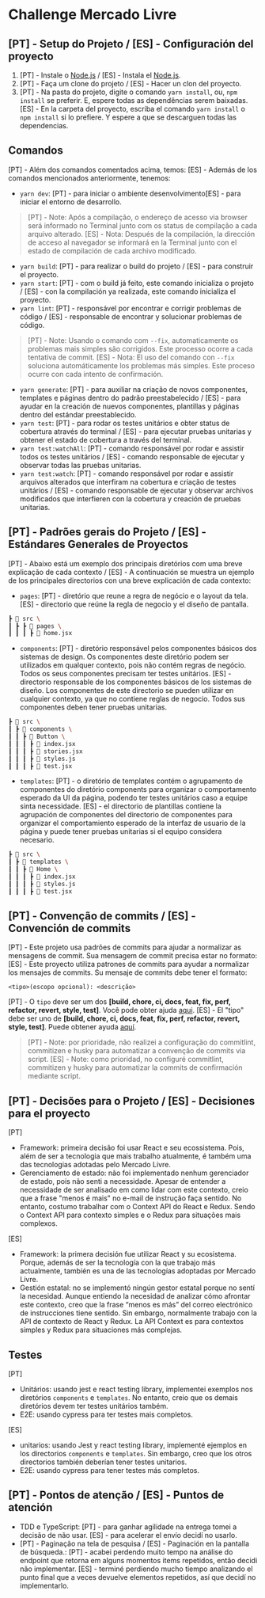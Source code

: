 # Challenge Mercado Livre

## [PT] - Setup do Projeto / [ES] - Configuración del proyecto

1. [PT] - Instale o [Node.js](https://nodejs.org/en/) / [ES] - Instala el [Node.js](https://nodejs.org/en/).
2. [PT] - Faça um clone do projeto / [ES] - Hacer un clon del proyecto.
3. [PT] - Na pasta do projeto, digite o comando `yarn install`, ou, `npm install` se preferir. E, espere todas as dependências serem baixadas.
[ES] - En la carpeta del proyecto, escriba el comando `yarn install` o `npm install` si lo prefiere. Y espere a que se descarguen todas las dependencias.

## Comandos

[PT] - Além dos comandos comentados acima, temos:
[ES] - Además de los comandos mencionados anteriormente, tenemos:

* `yarn dev`: [PT] - para iniciar o ambiente desenvolvimento[ES] - para iniciar el entorno de desarrollo.
> [PT] - Note: Após a compilação, o endereço de acesso via browser será informado no Terminal junto com os status de compilação a cada arquivo alterado.
> [ES] - Nota: Después de la compilación, la dirección de acceso al navegador se informará en la Terminal junto con el estado de compilación de cada archivo modificado.
* `yarn build`: [PT] - para realizar o build do projeto / [ES] - para construir el proyecto.
* `yarn start`: [PT] - com o build já feito, este comando inicializa o projeto / [ES] - con la compilación ya realizada, este comando inicializa el proyecto.
* `yarn lint`: [PT] - responsável por encontrar e corrigir problemas de código / [ES] - responsable de encontrar y solucionar problemas de código.
> [PT] - Note: Usando o comando com `--fix`, automaticamente os problemas mais simples são corrigidos. Este processo ocorre a cada tentativa de commit.
> [ES] - Nota: El uso del comando con `--fix` soluciona automáticamente los problemas más simples. Este proceso ocurre con cada intento de confirmación.
* `yarn generate`: [PT] - para auxiliar na criação de novos componentes, templates e páginas dentro do padrão preestabelecido / [ES] - para ayudar en la creación de nuevos componentes, plantillas y páginas dentro del estándar preestablecido.
* `yarn test`: [PT] - para rodar os testes unitários e obter status de cobertura através do terminal / [ES] - para ejecutar pruebas unitarias y obtener el estado de cobertura a través del terminal.
* `yarn test:watchAll`: [PT] - comando responsável por rodar e assistir todos os testes unitários / [ES] - comando responsable de ejecutar y observar todas las pruebas unitarias.
* `yarn test:watch`: [PT] - comando responsável por rodar e assistir arquivos alterados que interfiram na cobertura e criação de testes unitários / [ES] - comando responsable de ejecutar y observar archivos modificados que interfieren con la cobertura y creación de pruebas unitarias.

## [PT] - Padrões gerais do Projeto / [ES] - Estándares Generales de Proyectos

[PT] - Abaixo está um exemplo dos principais diretórios com uma breve explicação de cada contexto / [ES] - A continuación se muestra un ejemplo de los principales directorios con una breve explicación de cada contexto:

* `pages`: 
[PT] - diretório que reune a regra de negócio e o layout da tela.
[ES] - directorio que reúne la regla de negocio y el diseño de pantalla.

```sh
┣ 📂 src \
┃ ┣ ┣ 📂 pages \
┃ ┃ ┃ ┣ 📜 home.jsx
```

* `components`: 
[PT] - diretório responsável pelos componentes básicos dos sistemas de design. Os componentes deste diretório podem ser utilizados em qualquer contexto, pois não contém regras de negócio. Todos os seus componentes precisam ter testes unitários.
[ES] - directorio responsable de los componentes básicos de los sistemas de diseño. Los componentes de este directorio se pueden utilizar en cualquier contexto, ya que no contiene reglas de negocio. Todos sus componentes deben tener pruebas unitarias.

```sh
┣ 📂 src \
┃ ┣ 📂 components \
┃ ┃ ┣ 📂 Button \
┃ ┃ ┃ ┣ 📜 index.jsx
┃ ┃ ┃ ┣ 📜 stories.jsx
┃ ┃ ┃ ┣ 📜 styles.js
┃ ┃ ┃ ┣ 📜 test.jsx
```

* `templates`: 
[PT] - o diretório de templates contém o agrupamento de componentes do diretório components para organizar o comportamento esperado da UI da página, podendo ter testes unitários caso a equipe sinta necessidade.
[ES] - el directorio de plantillas contiene la agrupación de componentes del directorio de componentes para organizar el comportamiento esperado de la interfaz de usuario de la página y puede tener pruebas unitarias si el equipo considera necesario.

```sh
┣ 📂 src \
┃ ┣ 📂 templates \
┃ ┃ ┣ 📂 Home \
┃ ┃ ┃ ┣ 📜 index.jsx
┃ ┃ ┃ ┣ 📜 styles.js
┃ ┃ ┃ ┣ 📜 test.jsx
``` 

## [PT] - Convenção de commits / [ES] - Convención de commits

[PT] - Este projeto usa padrões de commits para ajudar a normalizar as mensagens de commit. Sua mensagem de commit precisa estar no formato:
[ES] - Este proyecto utiliza patrones de commits para ayudar a normalizar los mensajes de commits. Su mensaje de commits debe tener el formato:
```
<tipo>(escopo opcional): <descrição>
```

[PT] - O `tipo` deve ser um dos **[build, chore, ci, docs, feat, fix, perf, refactor, revert, style, test]**.
Você pode obter ajuda [aqui](https://github.com/conventional-changelog/commitlint/#what-is-commitlint).
[ES] - El "tipo" debe ser uno de **[build, chore, ci, docs, feat, fix, perf, refactor, revert, style, test]**.
Puede obtener ayuda [aquí](https://github.com/conventional-changelog/commitlint/#what-is-commitlint).

> [PT] - Note: por prioridade, não realizei a configuração do commitlint, commitizen e husky para automatizar a convenção de commits via script.
> [ES] - Note: como prioridad, no configuré commitlint, commitizen y husky para automatizar la commits de confirmación mediante script.

## [PT] - Decisões para o Projeto / [ES] - Decisiones para el proyecto

[PT]
* Framework: primeira decisão foi usar React e seu ecossistema. Pois, além de ser a tecnologia que mais trabalho atualmente, é também uma das tecnologias adotadas pelo Mercado Livre.
* Gerenciamento de estado: não foi implementado nenhum gerenciador de estado, pois não senti a necessidade. Apesar de entender a necessidade de ser analisado em como lidar com este contexto, creio que a frase "menos é mais" no e-mail de instrução faça sentido. No entanto, costumo trabalhar com o Context API do React e Redux. Sendo o Context API para contexto simples e o Redux para situações mais complexos.

[ES]
* Framework: la primera decisión fue utilizar React y su ecosistema. Porque, además de ser la tecnología con la que trabajo más actualmente, también es una de las tecnologías adoptadas por Mercado Livre.
* Gestión estatal: no se implementó ningún gestor estatal porque no sentí la necesidad. Aunque entiendo la necesidad de analizar cómo afrontar este contexto, creo que la frase “menos es más” del correo electrónico de instrucciones tiene sentido. Sin embargo, normalmente trabajo con la API de contexto de React y Redux. La API Context es para contextos simples y Redux para situaciones más complejas.

## Testes

[PT]
* Unitários: usando jest e react testing library, implementei exemplos nos diretórios `components` e `templates`. No entanto, creio que os demais diretórios devem ter testes unitários também.
* E2E: usando cypress para ter testes mais completos.

[ES]
* unitarios: usando Jest y react testing library, implementé ejemplos en los directorios `components` e `templates`. Sin embargo, creo que los otros directorios también deberían tener testes unitarios.
* E2E: usando cypress para tener testes más completos.

## [PT] - Pontos de atenção / [ES] - Puntos de atención
* TDD e TypeScript: 
[PT] - para ganhar agilidade na entrega tomei a decisão de não usar.
[ES] - para acelerar el envío decidí no usarlo.
* [PT] - Paginação na tela de pesquisa / [ES] - Paginación en la pantalla de búsqueda.:
[PT] - acabei perdendo muito tempo na análise do endpoint que retorna em alguns momentos items repetidos, então decidi não implementar.
[ES] - terminé perdiendo mucho tiempo analizando el punto final que a veces devuelve elementos repetidos, así que decidí no implementarlo.
